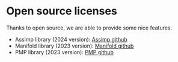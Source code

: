 
# Open source licenses

Thanks to open source, we are able to provide some nice features.

* Assimp library (2024 version): [Assimp github](https://github.com/assimp/assimp)
* Manifold library (2023 version): [Manifold github](https://github.com/elalish/manifold)
* PMP library (2023 version): [PMP github](https://github.com/pmp-library/pmp-library)

